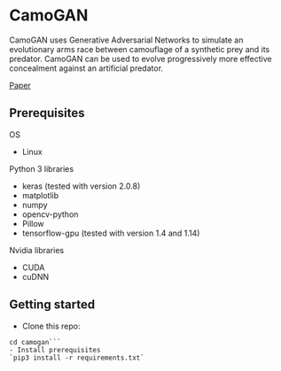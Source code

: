 # CamoGAN

CamoGAN uses Generative Adversarial Networks to simulate an evolutionary arms race between camouflage of a synthetic prey and its predator. CamoGAN can be used to evolve progressively more effective concealment against an artificial predator.

[Paper](https://www.biorxiv.org/content/10.1101/429092v2)

## Prerequisites
OS
- Linux

Python 3 libraries
- keras (tested with version 2.0.8)
- matplotlib
- numpy
- opencv-python
- Pillow
- tensorflow-gpu (tested with version 1.4 and 1.14)

Nvidia libraries
- CUDA
- cuDNN

## Getting started
- Clone this repo:
```git clone LINK
cd camogan```
- Install prerequisites
`pip3 install -r requirements.txt`
